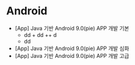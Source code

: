 # Android

 * [App] Java 기반 Android 9.0(pie) APP 개발 기본
   + dd  + dd  ++ d
   + dd
 * [App] Java 기반 Android 9.0(pie) APP 개발 심화
 * [App] Java 기반 Android 9.0(pie) APP 개발 고급
